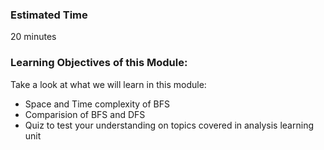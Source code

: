 ### Estimated Time

20 minutes

### Learning Objectives of this Module:

Take a look at what we will learn in this module:

   - Space and Time complexity of BFS
   - Comparision of BFS and DFS
   - Quiz to test your understanding on topics covered in analysis learning unit



